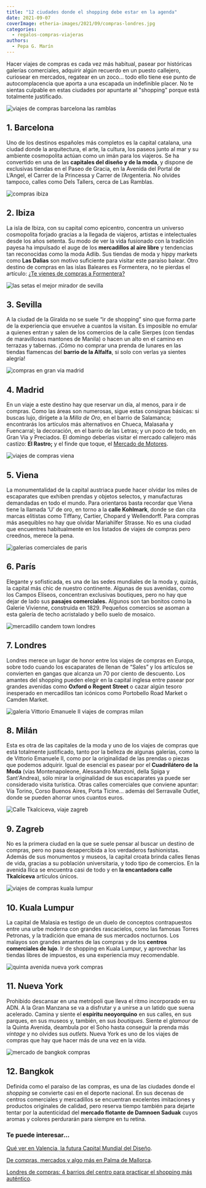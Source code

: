```yaml
---
title: "12 ciudades donde el shopping debe estar en la agenda"
date: 2021-09-07
coverImage: etheria-images/2021/09/compras-londres.jpg
categories: 
  - regalos-compras-viajeras
authors: 
  - Pepa G. Marín
---
```


Hacer viajes de compras es cada vez más habitual, pasear por históricas galerías comerciales, adquirir algún recuerdo en un puesto callejero, curiosear en mercados, regatear en un zoco... todo ello tiene ese punto de autocomplacencia que aporta a una escapada un indefinible placer. No te sientas culpable en estas ciudades por apuntarte al "shopping" porque está totalmente justificado.

![viajes de compras barcelona las ramblas](etheria-images/2021/09/compras-ramblas-barcelona.jpg "Las Ramblas de Barcelona. © Jorge Fernández")

## 1\. Barcelona

Uno de los destinos españoles más completos es la capital catalana, una ciudad donde la 
arquitectura, el arte, la cultura, los paseos junto al mar y su ambiente cosmopolita 
actúan como un imán para los viajeros. Se ha convertido en una de las **capitales del 
diseño y de la moda**, y dispone de exclusivas tiendas en el Paseo de Gracia, en la 
Avenida del Portal de L’Angel, el Carrer de la Princessa y Carrer de l’Argenteria. No 
olvides tampoco, calles como Dels Tallers, cerca de Las Ramblas. 

![compras ibiza](etheria-images/2018/05/Ibiza-COMPRAS_MARINA_consell-1024x770.jpg "© Turismo de Ibiza.")

## 2\. Ibiza

La isla de Ibiza, con su capital como epicentro, concentra un universo cosmopolita 
forjado gracias a la llegada de viajeros, artistas e intelectuales desde los años 
setenta. Su modo de ver la vida fusionado con la tradición payesa ha impulsado el auge 
de los **mercadillos al aire libre** y tendencias tan reconocidas como la moda Adlib. 
Sus tiendas de moda y hippy markets como **Las Dalias** son motivo suficiente para 
visitar este paraíso balear. Otro destino de compras en las islas Baleares es 
Formentera, no te pierdas el artículo: [¿Te vienes de compras a 
Formentera?](https://etheriamagazine.com/2018/07/06/de-compras-en-formentera/) 

![las setas el mejor mirador de sevilla](etheria-images/2020/09/viaje-original-las-setas-sevilla-900x479.jpg "Las Setas, una de las construcciones más vanguardistas de Sevilla.")

## 3\. Sevilla

A la ciudad de la Giralda no se suele “ir de shopping” sino que forma parte de la 
experiencia que envuelve a cuantos la visitan. Es imposible no emular a quienes entran y 
salen de los comercios de la calle Sierpes (con tiendas de maravillosos mantones de 
Manila) o hacen un alto en el camino en terrazas y tabernas. ¡Cómo no comprar una prenda 
de lunares en las tiendas flamencas del **barrio de la Alfalfa**, si solo con verlas ya 
sientes alegría! 

![compras en gran via madrid](etheria-images/2021/09/compras-madrid.jpg "Eje de compras de Callao-Gran Vía, Madrid. © Alberto Restifo")

## 4\. Madrid

En un viaje a este destino hay que reservar un día, al menos, para ir de compras. Como 
las áreas son numerosas, sigue estas consignas básicas: si buscas lujo, dirígete a la 
_Milla de Oro_, en el barrio de Salamanca; encontrarás los artículos más alternativos en 
Chueca, Malasaña y Fuencarral; la decoración, en el barrio de las Letras; y un poco de 
todo, en Gran Vía y Preciados. El domingo deberías visitar el mercado callejero más 
castizo: **El Rastro;** y el finde que toque, el [Mercado de 
Motores](https://mercadodemotores.es/). 

![viajes de compras viena](etheria-images/2021/09/viajes-compras-viena-683x1024.jpg "Calle comercial de Viena. © Philipp Lublasser")

## 5\. Viena

La monumentalidad de la capital austriaca puede hacer olvidar los miles de escaparates 
que exhiben prendas y objetos selectos, y manufacturas demandadas en todo el mundo. Para 
orientaros basta recordar que Viena tiene la llamada ‘U’ de oro, en torno a la **calle 
Kohlmark**, donde se dan cita marcas elitistas como Tiffany, Cartier, Chopard y 
Wellendorff. Para compras más asequibles no hay que olvidar Mariahilfer Strasse. No es 
una ciudad que encuentres habitualmente en los listados de viajes de compras pero 
creednos, merece la pena. 

![galerias comerciales de paris](etheria-images/2021/09/compras-paris-galeria-grand-cerf.jpg "Las bonitas Galerías Grand Cerf de París. © SIM Graphic Design")

## 6\. París

Elegante y sofisticada, es una de las sedes mundiales de la moda y, quizás, la capital 
más chic de nuestro continente. Algunas de sus avenidas, como los Campos Elíseos, 
concentran exclusivas boutiques, pero no hay que dejar de lado sus **pasajes 
comerciales.** Algunos son tan bonitos como la Galerie Vivienne, construida en 1829. 
Pequeños comercios se asoman a esta galería de techo acristalado y bello suelo de 
mosaico. 

![mercadillo candem town londres](etheria-images/2021/09/mercadillo-candem-londres.jpg "Mercadillo de Candem Town en Londres. © Hert Niks")

## 7\. Londres

Londres merece un lugar de honor entre los viajes de compras en Europa, sobre todo 
cuando los escaparates de llenan de “Sales” y los artículos se convierten en gangas que 
alcanza un 70 por ciento de descuento. Los amantes del shopping pueden elegir en la 
capital inglesa entre pasear por grandes avenidas como **Oxford o Regent Street** o 
cazar algún tesoro inesperado en mercadillos tan icónicos como Portobello Road Market o 
Camden Market. 

![galeria Vittorio Emanuele II viajes de compras milan](etheria-images/2021/09/galeria-vitorio-enmanuele-milan.jpg "Históricas galerías de Vittorio Emanuele II, en Milán.")

## 8\. Milán

Esta es otra de las capitales de la moda y uno de los viajes de compras que está 
totalmente justificado, tanto por la belleza de algunas galerías, como la de Vittorio 
Emanuele II, como por la originalidad de las prendas o piezas que podemos adquirir. 
Igual de esencial es pasear por el **Cuadrilátero de la Moda** (vías Montenapoleone, 
Alessandro Manzoni, della Spiga y Sant'Andrea), sólo mirar la originalidad de sus 
escaparates ya puede ser considerado visita turística. Otras calles comerciales que 
conviene apuntar: Vía Torino, Corso Buenos Aires, Porta Ticine… además del Serravalle 
Outlet, donde se pueden ahorrar unos cuantos euros. 

![Calle Tkalciceva, viaje zagreb](etheria-images/2020/04/viaje-croacia-zagreb-tkalciceva-street-900x590.jpg "Calle Tkalciceva, ideal para comprar recuerdos en Zagreb. © J.Duval/ Turismo Zagreb")

## 9\. Zagreb

No es la primera ciudad en la que se suele pensar al buscar un destino de compras, pero 
no pasa desapercibida a los verdaderos fashionistas. Además de sus monumentos y museos, 
la capital croata brinda calles llenas de vida, gracias a su población universitaria, y 
todo tipo de comercios. En la avenida Ilica se encuentra casi de todo y en **la 
encantadora calle Tkalciceva** artículos únicos. 

![viajes de compras kuala lumpur](etheria-images/2021/09/compras-kuala-lumpur.jpg "Kuala Lumpur. © Kah Hay Chee")

## 10\. Kuala Lumpur

La capital de Malasia es testigo de un duelo de conceptos contrapuestos entre una urbe 
moderna con grandes rascacielos, como las famosas Torres Petronas, y la tradición que 
emana de sus mercados nocturnos. Los malayos son grandes amantes de las compras y de los 
**centros comerciales de lujo**. Ir de shopping en Kuala Lumpur, y aprovechar las 
tiendas libres de impuestos, es una experiencia muy recomendable. 

![quinta avenida nueva york compras](etheria-images/2021/09/viajes-compras-nueva-york.jpg "Quinta Avenida de Nueva York. © Rémi Thorel")

## 11\. Nueva York

Prohibido descansar en una metrópoli que lleva el ritmo incorporado en su ADN. A la Gran 
Manzana se va a disfrutar y a unirse a un latido que suena acelerado. Camina y siente el 
**espíritu neoyorquino** en sus calles, en sus parques, en sus museos y, también, en sus 
_boutiques_. Siente el _glamour_ de la Quinta Avenida, deambula por el Soho hasta 
conseguir la prenda más _vintage_ y no olvides sus _outlets_. Nueva York es uno de los 
viajes de compras que hay que hacer más de una vez en la vida. 

![mercado de bangkok compras](etheria-images/2021/09/compras-en-bangkok.jpg "Mercado de Bangkok. © Lisheng Chang")

## 12\. Bangkok

Definida como el paraíso de las compras, es una de las ciudades donde el _shopping_ se 
convierte casi en el deporte nacional. En sus decenas de centros comerciales y 
mercadillos se encuentran excelentes imitaciones y productos originales de calidad, pero 
reserva tiempo también para dejarte tentar por la autenticidad del **mercado flotante de 
Damnoen Saduak** cuyos aromas y colores perdurarán para siempre en tu retina. 

### Te puede interesar...

[Qué ver en Valencia, la futura Capital Mundial del 
Diseño](https://etheriamagazine.com/2020/03/26/valencia-propuestas-para-todos-en-la-ciudad-del-diseno/). 

[De compras, mercados y algo más en Palma de 
Mallorca](https://etheriamagazine.com/2019/08/01/24-horas-palma-mallorca-arte-compras-mercados/). 

[Londres de compras: 4 barrios del centro para practicar el shopping más 
auténtico](https://etheriamagazine.com/2020/05/06/compras-originales-en-londres-seven-dials-connaught-village-carnaby-street-marylebone/).

